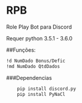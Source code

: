 # RPB
Role Play Bot para Discord

Requer python 3.5.1 - 3.6.0

##Funções: 
```bash
!d NumDado Bonus/Defic
!md NumDado QtdDados
```

###Dependencias
```bash
    pip install discord.py
    pip install PyNaCl
```